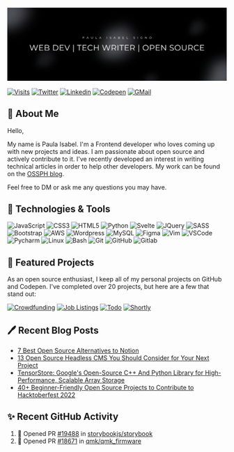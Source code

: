 <!-- Banner Image -->
[![](./githubheader.png)](https://linktr.ee/codewithpau)

[![Visits](https://komarev.com/ghpvc/?username=paulaxisabel&logo=GitHub&label=Visitors&color=1d1f21&logoColor=white&style=flat)](https://github.com/paulaxisabel)
[![Twitter](https://img.shields.io/twitter/follow/codewithpau?logo=twitter&style=flat&color=515151&labelColor=1d1f21)](https://www.twitter.com/codewithpau)
[![Linkedin](https://img.shields.io/badge/Paula%20Isabel%20Signo-1d1f21?style=flat&logo=linkedin&logoColor=0A66C2)](https://www.linkedin.com/in/paulasigno)
[![Codepen](https://img.shields.io/badge/@paulaxisabel-1d1f21?style=flat&logo=codepen&logoColor=white)](https://codepen.io/paulaxisabel/)
[![GMail](https://img.shields.io/badge/codewithpaula@gmail.com-1d1f21?style=flat&logo=gmail&logoColor=white)](mailto:codewithpaula@gmail.com)

<!-- About -->
## 👋 About Me

Hello,

My name is Paula Isabel. I'm a Frontend developer who loves coming up with new projects and ideas. I am passionate about open source and actively contribute to it. I've recently developed an interest in writing technical articles in order to help other developers. My work can be found on the [OSSPH blog](https://blog.ossph.org/author/paula/).

Feel free to DM or ask me any questions you may have. 

<!-- Tech Stack -->
## 🔧 Technologies & Tools
![JavaScript](https://img.shields.io/badge/-JavaScript-1d1f21?style=flat&logo=javascript)
![CSS3](https://img.shields.io/badge/-CSS3-1d1f21?style=flat&logo=CSS3&logoColor=1572B6)
![HTML5](https://img.shields.io/badge/-HTML5-1d1f21?style=flat&logo=HTML5&logoColor=E34F26)
![Python](https://img.shields.io/badge/-Python-1d1f21?style=flat&logo=Python&logoColor=3776AB)
![Svelte](https://img.shields.io/badge/-Svelte-1d1f21?style=flat&logo=Svelte&logoColor=FF3E00)
![JQuery](https://img.shields.io/badge/-JQuery-1d1f21?style=flat&logo=JQuery&logoColor=0769AD)
![SASS](https://img.shields.io/badge/-Sass-1d1f21?style=flat&logo=Sass&logoColor=CC6699)
![Bootstrap](https://img.shields.io/badge/-Bootstrap-1d1f21?style=flat&logo=Bootstrap&logoColor=7952B3)
![AWS](https://img.shields.io/badge/-Amazon%20AWS-1d1f21?style=flat&logo=Amazon-AWS&logoColor=ffffff)
![Wordpress](https://img.shields.io/badge/-Wordpress-1d1f21?style=flat&logo=Wordpress&logoColor=21759B)
![MySQL](https://img.shields.io/badge/-MySQL-1d1f21?style=flat&logo=MySQL&logoColor=4479A1)
![Figma](https://img.shields.io/badge/-Figma-1d1f21?style=flat&logo=Figma&logoColor=F24E1E)
![Vim](https://img.shields.io/badge/-Vim-1d1f21?style=flat&logo=Vim&logoColor=019733)
![VSCode](https://img.shields.io/badge/-Visual%20Studio%20Code-1d1f21?style=flat&logo=Visual-Studio-Code&logoColor=5C2D91)
![Pycharm](https://img.shields.io/badge/-PyCharm-1d1f21?style=flat&logo=PyCharm&logoColor=ffffff)
![Linux](https://img.shields.io/badge/-Linux-1d1f21?style=flat&logo=Linux&logoColor=FCC624)
![Bash](https://img.shields.io/badge/-GNU%20Bash-1d1f21?style=flat&logo=GNU-Bash&logoColor=4EAA25)
![Git](https://img.shields.io/badge/-Git-1d1f21?style=flat&logo=Git&logoColor=F05032)
![GitHub](https://img.shields.io/badge/-GitHub-1d1f21?style=flat&logo=GitHub&logoColor=ffffff)
![Gitlab](https://img.shields.io/badge/-Gitlab-1d1f21?style=flat&logo=Gitlab&logoColor=FC6D26)

<!-- Featured Projects -->

## 📂 Featured Projects
As an open source enthusiast, I keep all of my personal projects on GitHub and Codepen. I've completed over 20 projects, but here are a few that stand out:

<div align="left">
  <!--  Crowdfunding   -->
  <a href="https://github.com/paulaxisabel/crowdfunding"><img src="https://github-readme-stats.vercel.app/api/pin/?username=paulaxisabel&repo=crowdfunding&theme=react&bg_color=1d1f21&title_color=6CD63E&icon_color=0D74E7&hide_border=true&show_icons=true&" alt="Crowdfunding"></a>
  <!--  Job Listings   -->
  <a href="https://github.com/paulaxisabel/job-listings"><img src="https://github-readme-stats.vercel.app/api/pin/?username=paulaxisabel&repo=job-listings&theme=react&bg_color=1d1f21&title_color=6CD63E&icon_color=0D74E7&hide_border=true&show_icons=true&" alt="Job Listings"></a>
  <!--  Todo   -->
  <a href="https://github.com/paulaxisabel/Todo"><img src="https://github-readme-stats.vercel.app/api/pin/?username=paulaxisabel&repo=Todo&theme=react&bg_color=1d1f21&title_color=6CD63E&icon_color=0D74E7&hide_border=true&show_icons=true&" alt="Todo"></a>
  <!--  Shortly   -->
  <a href="https://github.com/paulaxisabel/shortly"><img src="https://github-readme-stats.vercel.app/api/pin/?username=paulaxisabel&repo=shortly&theme=react&bg_color=1d1f21&title_color=6CD63E&icon_color=0D74E7&hide_border=true&show_icons=true&" alt="Shortly"></a>
</div>

## 🖊️ Recent Blog Posts

<!-- BLOG-POST-LIST:START -->
- [7 Best Open Source Alternatives to Notion](https://blog.ossph.org/best-open-source-alternatives-to-notion/)
- [13 Open Source Headless CMS You Should Consider for Your Next Project](https://blog.ossph.org/open-source-headless-cms/)
- [TensorStore: Google&#39;s Open-Source C++ And Python Library for High-Performance, Scalable Array Storage](https://blog.ossph.org/google-ai-introduces-a-new-open-source-library-for-array-storage/)
- [40+ Beginner-Friendly Open Source Projects to Contribute to Hacktoberfest 2022](https://blog.ossph.org/github/)
<!-- BLOG-POST-LIST:END -->

## ✨ Recent GitHub Activity

<!--START_SECTION:activity-->
1. 💪 Opened PR [#19488](https://github.com/storybookjs/storybook/pull/19488) in [storybookjs/storybook](https://github.com/storybookjs/storybook)
2. 💪 Opened PR [#18671](https://github.com/qmk/qmk_firmware/pull/18671) in [qmk/qmk_firmware](https://github.com/qmk/qmk_firmware)
<!--END_SECTION:activity-->
